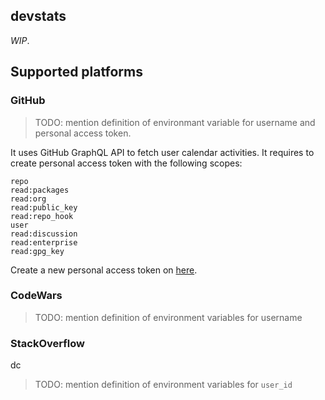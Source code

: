 ## devstats

_WIP_.

## Supported platforms

### GitHub

> TODO: mention definition of environmant variable for username and personal access token.

It uses GitHub GraphQL API to fetch user calendar activities. It requires to create personal access token with the following scopes:

```
repo
read:packages
read:org
read:public_key
read:repo_hook
user
read:discussion
read:enterprise
read:gpg_key
```

Create a new personal access token on [here](https://github.com/settings/tokens/new).

### CodeWars

> TODO: mention definition of environment variables for username

### StackOverflow

dc

> TODO: mention definition of environment variables for `user_id`
